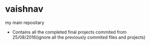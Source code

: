 # vaishnav
my main repositary
- Contains all the completed final projects commited from 25/08/2016(ignore all the previously commited files and projects) 

